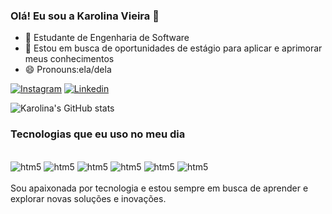 ### Olá! Eu sou a Karolina Vieira 👋
- 🌱 Estudante de Engenharia de Software 
- 👯 Estou em busca de oportunidades de estágio para aplicar e aprimorar meus conhecimentos
- 😄 Pronouns:ela/dela

[![Instagram](https://img.shields.io/badge/Instagram-E4405F?style=for-the-badge&logo=instagram&logoColor=white)](https://www.instagram.com/karolina_vieira_)
[![Linkedin](https://img.shields.io/badge/LinkedIn-0077B5?style=for-the-badge&logo=linkedin&logoColor=white)](www.linkedin.com/in/karolina-vieira-)


![Karolina's GitHub stats](https://github-readme-stats.vercel.app/api?username=Karolina91&show_icons=true&theme=synthwave)

### Tecnologias que eu uso no meu dia 

<div style= "display: inline_block"><br/>
<img aling= "center" alt="htm5" src="https://img.shields.io/badge/HTML5-E34F26?style=for-the-badge&logo=html5&logoColor=white" />
<img aling= "center" alt="htm5" src="https://img.shields.io/badge/Python-14354C?style=for-the-badge&logo=python&logoColor=white" />
<img aling= "center" alt="htm5" src="https://img.shields.io/badge/CSS-239120?&style=for-the-badge&logo=css3&logoColor=white" />
<img aling= "center" alt="htm5" src="https://img.shields.io/badge/Bootstrap-563D7C?style=for-the-badge&logo=bootstrap&logoColor=white" />
<img aling= "center" alt="htm5" src="https://img.shields.io/badge/Django-092E20?style=for-the-badge&logo=django&logoColor=white" />
<img aling= "center" alt="htm5" src="https://img.shields.io/badge/C%2B%2B-00599C?style=for-the-badge&logo=c%2B%2B&logoColor=white" />

</div></br>
Sou apaixonada por tecnologia e estou sempre em busca de aprender e explorar novas soluções e inovações.
